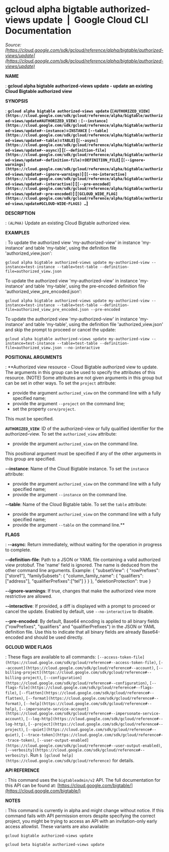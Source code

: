 # gcloud alpha bigtable authorized-views update  |  Google Cloud CLI Documentation

*Source: [https://cloud.google.com/sdk/gcloud/reference/alpha/bigtable/authorized-views/update](https://cloud.google.com/sdk/gcloud/reference/alpha/bigtable/authorized-views/update)*

**NAME**

: **gcloud alpha bigtable authorized-views update - update an existing Cloud Bigtable authorized view**

**SYNOPSIS**

: **`gcloud alpha bigtable authorized-views update` (`[AUTHORIZED_VIEW](https://cloud.google.com/sdk/gcloud/reference/alpha/bigtable/authorized-views/update#AUTHORIZED_VIEW)` : `[--instance](https://cloud.google.com/sdk/gcloud/reference/alpha/bigtable/authorized-views/update#--instance)`=`INSTANCE` `[--table](https://cloud.google.com/sdk/gcloud/reference/alpha/bigtable/authorized-views/update#--table)`=`TABLE`) [`[--async](https://cloud.google.com/sdk/gcloud/reference/alpha/bigtable/authorized-views/update#--async)`] [`[--definition-file](https://cloud.google.com/sdk/gcloud/reference/alpha/bigtable/authorized-views/update#--definition-file)`=`DEFINITION_FILE`] [`[--ignore-warnings](https://cloud.google.com/sdk/gcloud/reference/alpha/bigtable/authorized-views/update#--ignore-warnings)`] [`[--no-interactive](https://cloud.google.com/sdk/gcloud/reference/alpha/bigtable/authorized-views/update#--interactive)`] [`[--pre-encoded](https://cloud.google.com/sdk/gcloud/reference/alpha/bigtable/authorized-views/update#--pre-encoded)`] [`[GCLOUD_WIDE_FLAG](https://cloud.google.com/sdk/gcloud/reference/alpha/bigtable/authorized-views/update#GCLOUD-WIDE-FLAGS) …`]**

**DESCRIPTION**

: `(ALPHA)` Update an existing Cloud Bigtable authorized view.

**EXAMPLES**

: To update the authorized view 'my-authorized-view' in instance 'my-instance' and
table 'my-table', using the definition file 'authorized_view.json':

```
gcloud alpha bigtable authorized-views update my-authorized-view --instance=test-instance --table=test-table --definition-file=authorized_view.json
```

To update the authorized view 'my-authorized-view' in instance 'my-instance' and
table 'my-table', using the pre-encoded definition file
'authorized_view_pre_encoded.json':

```
gcloud alpha bigtable authorized-views update my-authorized-view --instance=test-instance --table=test-table --definition-file=authorized_view_pre_encoded.json --pre-encoded
```

To update the authorized view 'my-authorized-view' in instance 'my-instance' and
table 'my-table', using the definition file 'authorized_view.json' and skip the
prompt to proceed or cancel the update:

```
gcloud alpha bigtable authorized-views update my-authorized-view --instance=test-instance --table=test-table --definition-file=authorized_view.json --no-interactive
```

**POSITIONAL ARGUMENTS**

: **Authorized view resource - Cloud Bigtable authorized view to update. The
arguments in this group can be used to specify the attributes of this resource.
(NOTE) Some attributes are not given arguments in this group but can be set in
other ways.
To set the `project` attribute:

- provide the argument `authorized_view` on the command line with a
fully specified name;
- provide the argument `--project` on the command line;
- set the property `core/project`.

This must be specified.

**`AUTHORIZED_VIEW`**:
ID of the authorized-view or fully qualified identifier for the authorized-view.
To set the `authorized_view` attribute:

- provide the argument `authorized_view` on the command line.

This positional argument must be specified if any of the other arguments in this
group are specified.

**--instance**:
Name of the Cloud Bigtable instance.
To set the `instance` attribute:

- provide the argument `authorized_view` on the command line with a
fully specified name;
- provide the argument `--instance` on the command line.

**--table**:
Name of the Cloud Bigtable table.
To set the `table` attribute:

- provide the argument `authorized_view` on the command line with a
fully specified name;
- provide the argument `--table` on the command line.**

**FLAGS**

: **--async**:
Return immediately, without waiting for the operation in progress to complete.

**--definition-file**:
Path to a JSON or YAML file containing a valid authorized view protobuf.
The 'name' field is ignored. The name is deduced from the other command line
arguments.
Example: { "subsetView": { "rowPrefixes": ["store1"], "familySubsets": {
"column_family_name": { "qualifiers":["address"], "qualifierPrefixes":["tel"] }
} }, "deletionProtection": true }

**--ignore-warnings**:
If true, changes that make the authorized view more restrictive are allowed.

**--interactive**:
If provided, a diff is displayed with a prompt to proceed or cancel the update.
Enabled by default, use `--no-interactive` to disable.

**--pre-encoded**:
By default, Base64 encoding is applied to all binary fields ("rowPrefixes",
"qualifiers" and "qualifierPrefixes") in the JSON or YAML definition file.
Use this to indicate that all binary fields are already Base64-encoded and
should be used directly.

**GCLOUD WIDE FLAGS**

: These flags are available to all commands: `[--access-token-file](https://cloud.google.com/sdk/gcloud/reference#--access-token-file)`,
`[--account](https://cloud.google.com/sdk/gcloud/reference#--account)`, `[--billing-project](https://cloud.google.com/sdk/gcloud/reference#--billing-project)`,
`[--configuration](https://cloud.google.com/sdk/gcloud/reference#--configuration)`,
`[--flags-file](https://cloud.google.com/sdk/gcloud/reference#--flags-file)`,
`[--flatten](https://cloud.google.com/sdk/gcloud/reference#--flatten)`, `[--format](https://cloud.google.com/sdk/gcloud/reference#--format)`, `[--help](https://cloud.google.com/sdk/gcloud/reference#--help)`, `[--impersonate-service-account](https://cloud.google.com/sdk/gcloud/reference#--impersonate-service-account)`,
`[--log-http](https://cloud.google.com/sdk/gcloud/reference#--log-http)`,
`[--project](https://cloud.google.com/sdk/gcloud/reference#--project)`, `[--quiet](https://cloud.google.com/sdk/gcloud/reference#--quiet)`, `[--trace-token](https://cloud.google.com/sdk/gcloud/reference#--trace-token)`, `[--user-output-enabled](https://cloud.google.com/sdk/gcloud/reference#--user-output-enabled)`,
`[--verbosity](https://cloud.google.com/sdk/gcloud/reference#--verbosity)`.
Run `$ [gcloud help](https://cloud.google.com/sdk/gcloud/reference)` for details.

**API REFERENCE**

: This command uses the `bigtableadmin/v2` API. The full documentation
for this API can be found at: [https://cloud.google.com/bigtable/](https://cloud.google.com/bigtable/)

**NOTES**

: This command is currently in alpha and might change without notice. If this
command fails with API permission errors despite specifying the correct project,
you might be trying to access an API with an invitation-only early access
allowlist. These variants are also available:

```
gcloud bigtable authorized-views update
```

```
gcloud beta bigtable authorized-views update
```